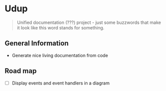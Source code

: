 # Udup
> Unified documentation (???) project - just some buzzwords that make it look like this word stands for something.

## General Information
- Generate nice living documentation from code

## Road map

- [ ] Display events and event handlers in a diagram